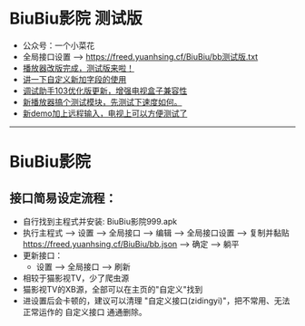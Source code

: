 # BiuBiu影院 测试版
* 公众号：一个小菜花
* 全局接口设置 --> https://freed.yuanhsing.cf/BiuBiu/bb测试版.txt
* [播放器改版完成，测试版来啦！](https://mp.weixin.qq.com/s/Y3M04jdWjGSfnNzXuj2NQw)
* [讲一下自定义新加字段的使用](https://mp.weixin.qq.com/s/413rc8TNDCGcaD_AZQR6DQ)
* [调试助手103优化版更新，增强电视盒子兼容性](https://mp.weixin.qq.com/s/Colp6jt5VlABZHYjM4CgOg)
* [新播放器搞个测试模块，先测试下速度如何。](https://mp.weixin.qq.com/s/NiUDAVlOPttZTTq-4NLnDg)
* [新demo加上远程输入，电视上可以方便测试了](https://mp.weixin.qq.com/s/AeGZ5ojMMkpk25M0IEZ2gA)

---

# BiuBiu影院
## 接口简易设定流程：
* 自行找到主程式并安装: BiuBiu影院999.apk
* 执行主程式 --> 设置 --> 全局接口 --> 编辑 --> 全局接口设置 --> 复制并黏贴 https://freed.yuanhsing.cf/BiuBiu/bb.json --> 确定 --> 躺平
* 更新接口：
	* 设置 --> 全局接口 --> 刷新
* 相较于猫影视TV，少了爬虫源
* 猫影视TV的XB源，全部可以在主页的"自定义"找到
* 进设置后会卡顿的，建议可以清理 "自定义接口(zidingyi)"，把不常用、无法正常运作的 自定义接口 通通删除。
